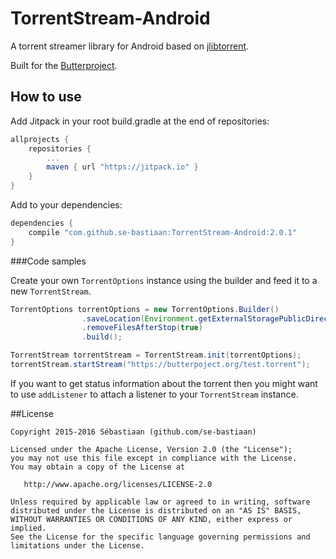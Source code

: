 TorrentStream-Android
======

A torrent streamer library for Android based on [jlibtorrent](https://github.com/frostwire/frostwire-jlibtorrent).

Built for the [Butterproject](https://github.com/butterproject/butter-android).

## How to use

Add Jitpack in your root build.gradle at the end of repositories:
```groovy
allprojects {
    repositories {
        ...
        maven { url "https://jitpack.io" }
    }
}
```

Add to your dependencies:

```groovy
dependencies {
    compile "com.github.se-bastiaan:TorrentStream-Android:2.0.1"
}
```

###Code samples

Create your own `TorrentOptions` instance using the builder and feed it to a new `TorrentStream`.

```java
TorrentOptions torrentOptions = new TorrentOptions.Builder()
                .saveLocation(Environment.getExternalStoragePublicDirectory(Environment.DIRECTORY_DOWNLOADS))
                .removeFilesAfterStop(true)
                .build();

TorrentStream torrentStream = TorrentStream.init(torrentOptions);
torrentStream.startStream("https://butterpoject.org/test.torrent");
```

If you want to get status information about the torrent then you might want to use `addListener` to attach a listener to your `TorrentStream` instance.

##License

    Copyright 2015-2016 Sébastiaan (github.com/se-bastiaan)

    Licensed under the Apache License, Version 2.0 (the "License");
    you may not use this file except in compliance with the License.
    You may obtain a copy of the License at

       http://www.apache.org/licenses/LICENSE-2.0

    Unless required by applicable law or agreed to in writing, software
    distributed under the License is distributed on an "AS IS" BASIS,
    WITHOUT WARRANTIES OR CONDITIONS OF ANY KIND, either express or implied.
    See the License for the specific language governing permissions and
    limitations under the License.